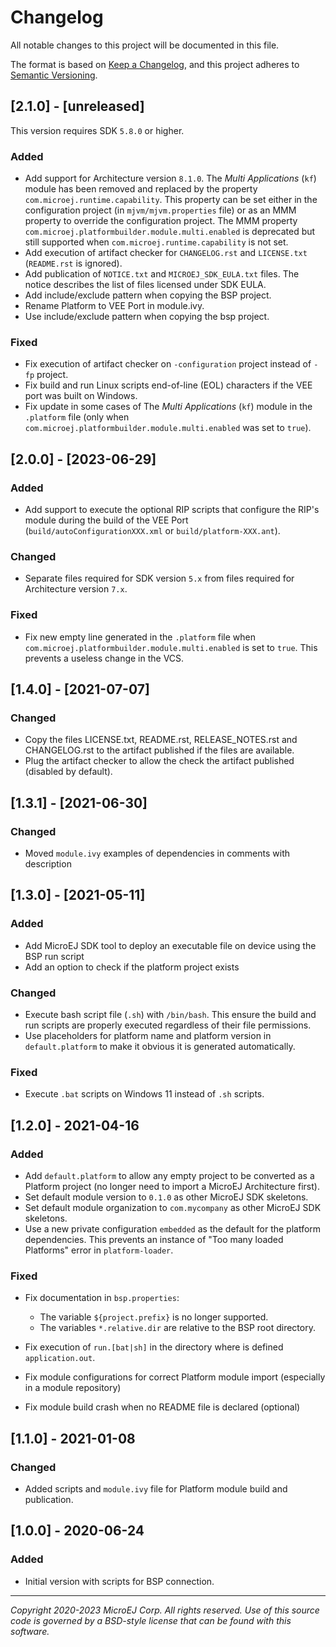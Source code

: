 # Changelog

All notable changes to this project will be documented in this file.

The format is based on [Keep a Changelog](https://keepachangelog.com/en/1.0.0/),
and this project adheres to [Semantic Versioning](https://semver.org/spec/v2.0.0.html).

## [2.1.0] - [unreleased]

This version requires SDK `5.8.0` or higher.

### Added

- Add support for Architecture version `8.1.0`.
  The _Multi Applications_ (`kf`) module has been removed and replaced by the property `com.microej.runtime.capability`.
  This property can be set either in the configuration project (in `mjvm/mjvm.properties` file) or as an MMM property to override the configuration project.
  The MMM property `com.microej.platformbuilder.module.multi.enabled` is deprecated but still supported when `com.microej.runtime.capability` is not set.
- Add execution of artifact checker for `CHANGELOG.rst` and `LICENSE.txt` (`README.rst` is ignored).
- Add publication of `NOTICE.txt` and `MICROEJ_SDK_EULA.txt` files. The notice describes the list of files licensed under SDK EULA.
- Add include/exclude pattern when copying the BSP project.
- Rename Platform to VEE Port in module.ivy.
- Use include/exclude pattern when copying the bsp project.

### Fixed

- Fix execution of artifact checker on `-configuration` project instead of `-fp` project.
- Fix build and run Linux scripts end-of-line (EOL) characters if the VEE port was built on Windows.
- Fix update in some cases of The _Multi Applications_ (`kf`) module in the `.platform` file (only when `com.microej.platformbuilder.module.multi.enabled` was set to `true`).

## [2.0.0] - [2023-06-29]

### Added

- Add support to execute the optional RIP scripts that configure the RIP's module during the build of the VEE Port (`build/autoConfigurationXXX.xml` or `build/platform-XXX.ant`).

### Changed

- Separate files required for SDK version `5.x` from files required for Architecture version `7.x`.

### Fixed

- Fix new empty line generated in  the `.platform` file when `com.microej.platformbuilder.module.multi.enabled` is set to `true`. This prevents a useless change in the VCS.

## [1.4.0] - [2021-07-07]

### Changed

- Copy the files LICENSE.txt, README.rst, RELEASE_NOTES.rst and CHANGELOG.rst to the artifact published if the files are available.
- Plug the artifact checker to allow the check the artifact published (disabled by default).

## [1.3.1] - [2021-06-30]

### Changed

- Moved `module.ivy` examples of dependencies in comments with description

## [1.3.0] - [2021-05-11]

### Added

- Add MicroEJ SDK tool to deploy an executable file on device using the BSP run script
- Add an option to check if the platform project exists

### Changed

- Execute bash script file (`.sh`) with `/bin/bash`.  This ensure the build and run scripts are properly executed regardless of their file permissions.
- Use placeholders for platform name and platform version in `default.platform` to make it obvious it is generated automatically.

### Fixed

- Execute `.bat` scripts on Windows 11 instead of `.sh` scripts.

## [1.2.0] - 2021-04-16

### Added

- Add `default.platform` to allow any empty project to be converted as a Platform project (no longer need to import a MicroEJ Architecture first).
- Set default module version to `0.1.0` as other MicroEJ SDK skeletons.
- Set default module organization to `com.mycompany` as other MicroEJ SDK skeletons.
- Use a new private configuration `embedded` as the default for the platform dependencies.  This prevents an instance of "Too many loaded Platforms" error in `platform-loader`.

### Fixed

- Fix documentation in `bsp.properties`:

  - The variable `${project.prefix}` is no longer supported.
  - The variables `*.relative.dir` are relative to the BSP root directory.

- Fix execution of `run.[bat|sh]` in the directory where is defined `application.out`.
- Fix module configurations for correct Platform module import (especially in a module repository)
- Fix module build crash when no README file is declared (optional)

## [1.1.0] - 2021-01-08

### Changed

 - Added scripts and `module.ivy` file for Platform module build and publication.

## [1.0.0] - 2020-06-24

### Added

  - Initial version with scripts for BSP connection.
  
---
_Copyright 2020-2023 MicroEJ Corp. All rights reserved._
_Use of this source code is governed by a BSD-style license that can be found with this software._
